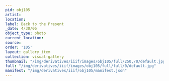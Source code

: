 ```yaml
---
pid: obj105
artist: 
location: 
label: Back to the Present
_date: 4/30/06
object_type: photo
current_location: 
source: 
order: '105'
layout: gallery_item
collection: visual-gallery
thumbnail: "/img/derivatives/iiif/images/obj105/full/250,/0/default.jpg"
full: "/img/derivatives/iiif/images/obj105/full/full/0/default.jpg"
manifest: "/img/derivatives/iiif/obj105/manifest.json"
---
```

